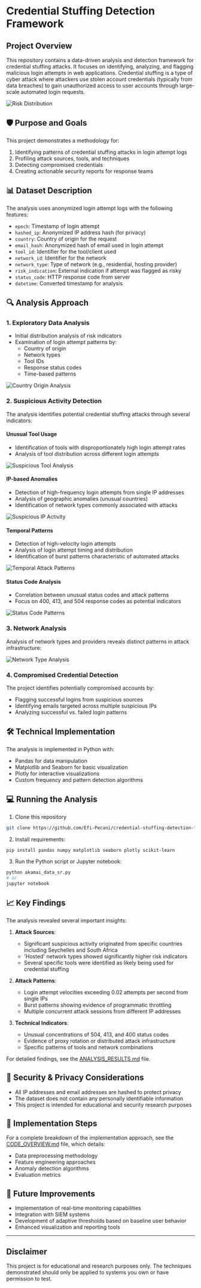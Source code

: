# Credential Stuffing Detection Framework

## Project Overview
This repository contains a data-driven analysis and detection framework for credential stuffing attacks. It focuses on identifying, analyzing, and flagging malicious login attempts in web applications. Credential stuffing is a type of cyber attack where attackers use stolen account credentials (typically from data breaches) to gain unauthorized access to user accounts through large-scale automated login requests.

![Risk Distribution](risk_distribution.png)

## 🛡️ Purpose and Goals
This project demonstrates a methodology for:
1. Identifying patterns of credential stuffing attacks in login attempt logs
2. Profiling attack sources, tools, and techniques
3. Detecting compromised credentials
4. Creating actionable security reports for response teams

## 📊 Dataset Description
The analysis uses anonymized login attempt logs with the following features:
- `epoch`: Timestamp of login attempt
- `hashed_ip`: Anonymized IP address hash (for privacy)
- `country`: Country of origin for the request
- `email_hash`: Anonymized hash of email used in login attempt
- `tool_id`: Identifier for the tool/client used
- `network_id`: Identifier for the network
- `network_type`: Type of network (e.g., residential, hosting provider)
- `risk_indication`: External indication if attempt was flagged as risky
- `status_code`: HTTP response code from server
- `datetime`: Converted timestamp for analysis

## 🔍 Analysis Approach

### 1. Exploratory Data Analysis
- Initial distribution analysis of risk indicators
- Examination of login attempt patterns by:
  - Country of origin
  - Network types
  - Tool IDs
  - Response status codes
  - Time-based patterns

![Country Origin Analysis](country_origin_analysis.png)

### 2. Suspicious Activity Detection
The analysis identifies potential credential stuffing attacks through several indicators:

#### Unusual Tool Usage
- Identification of tools with disproportionately high login attempt rates
- Analysis of tool distribution across different login attempts

![Suspicious Tool Analysis](suspicious_tool_analysis.png)

#### IP-based Anomalies
- Detection of high-frequency login attempts from single IP addresses
- Analysis of geographic anomalies (unusual countries)
- Identification of network types commonly associated with attacks

![Suspicious IP Activity](suspicious_ip_activity.png)

#### Temporal Patterns
- Detection of high-velocity login attempts
- Analysis of login attempt timing and distribution
- Identification of burst patterns characteristic of automated attacks

![Temporal Attack Patterns](temporal_attack_patterns.png)

#### Status Code Analysis
- Correlation between unusual status codes and attack patterns
- Focus on 400, 413, and 504 response codes as potential indicators

![Status Code Patterns](status_code_patterns.png)

### 3. Network Analysis
Analysis of network types and providers reveals distinct patterns in attack infrastructure:

![Network Type Analysis](network_type_analysis.png)

### 4. Compromised Credential Detection
The project identifies potentially compromised accounts by:
- Flagging successful logins from suspicious sources
- Identifying emails targeted across multiple suspicious IPs
- Analyzing successful vs. failed login patterns

## 🛠️ Technical Implementation
The analysis is implemented in Python with:
- Pandas for data manipulation
- Matplotlib and Seaborn for basic visualization
- Plotly for interactive visualizations
- Custom frequency and pattern detection algorithms

## 💻 Running the Analysis
1. Clone this repository
```bash
git clone https://github.com/Efi-Pecani/credential-stuffing-detection-framework.git
```

2. Install requirements:
```bash
pip install pandas numpy matplotlib seaborn plotly scikit-learn
```

3. Run the Python script or Jupyter notebook:
```bash
python akamai_data_sr.py
# or
jupyter notebook
```

## 📈 Key Findings
The analysis revealed several important insights:

1. **Attack Sources**:
   - Significant suspicious activity originated from specific countries including Seychelles and South Africa
   - 'Hosted' network types showed significantly higher risk indicators
   - Several specific tools were identified as likely being used for credential stuffing

2. **Attack Patterns**:
   - Login attempt velocities exceeding 0.02 attempts per second from single IPs
   - Burst patterns showing evidence of programmatic throttling
   - Multiple concurrent attack sessions from different IP addresses

3. **Technical Indicators**:
   - Unusual concentrations of 504, 413, and 400 status codes
   - Evidence of proxy rotation or distributed attack infrastructure
   - Specific patterns of tools and network combinations

For detailed findings, see the [ANALYSIS_RESULTS.md](ANALYSIS_RESULTS.md) file.

## 🔐 Security & Privacy Considerations
- All IP addresses and email addresses are hashed to protect privacy
- The dataset does not contain any personally identifiable information
- This project is intended for educational and security research purposes

## 🔄 Implementation Steps

For a complete breakdown of the implementation approach, see the [CODE_OVERVIEW.md](CODE_OVERVIEW.md) file, which details:
- Data preprocessing methodology
- Feature engineering approaches
- Anomaly detection algorithms
- Evaluation metrics

## 📝 Future Improvements
- Implementation of real-time monitoring capabilities
- Integration with SIEM systems
- Development of adaptive thresholds based on baseline user behavior
- Enhanced visualization and reporting tools

---

## Disclaimer
This project is for educational and research purposes only. The techniques demonstrated should only be applied to systems you own or have permission to test.

